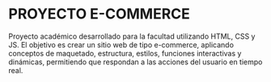 # PROYECTO E-COMMERCE

Proyecto académico desarrollado para la facultad utilizando HTML, CSS y JS.
El objetivo es crear un sitio web de tipo e-commerce, aplicando conceptos de maquetado, estructura, estilos, funciones interactivas y dinámicas, permitiendo que respondan a las acciones del usuario en tiempo real.
